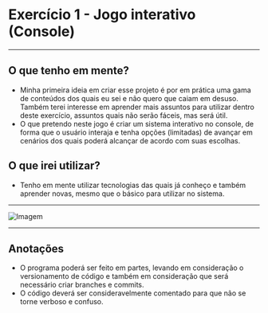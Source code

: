 # Exercício 1 - Jogo interativo (Console)

---

## O que tenho em mente?

- Minha primeira ideia em criar esse projeto é por em prática uma gama de conteúdos dos quais eu sei e não quero que caiam em desuso. Também terei interesse em aprender mais assuntos para utilizar dentro deste exercício, assuntos quais não serão fáceis, mas será útil.
- O que pretendo neste jogo é criar um sistema interativo no console, de forma que o usuário interaja e tenha opções (limitadas) de avançar em cenários dos quais poderá alcançar de acordo com suas escolhas.

## O que irei utilizar?

- Tenho em mente utilizar tecnologias das quais já conheço e também aprender novas, mesmo que o básico para utilizar no sistema.

---

![Imagem](https://i.imgur.com/hqAqT8L.png)

---

## Anotações

- O programa poderá ser feito em partes, levando em consideração o versionamento de código e também em consideração que será necessário criar branches e commits.
- O código deverá ser consideravelmente comentado para que não se torne verboso e confuso.
